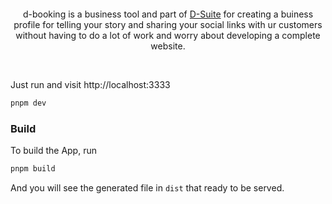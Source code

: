 <p align='center'>
  <img src=''/>
</p>

<p align='center'>
d-booking is a business tool and part of <a href="#">D-Suite</a> for creating a buiness profile for telling your story and sharing your social links with ur customers without having to do a lot of work and worry about developing a complete website.
</p>

<br>

Just run and visit http://localhost:3333

```bash
pnpm dev
```

### Build

To build the App, run

```bash
pnpm build
```

And you will see the generated file in `dist` that ready to be served.
